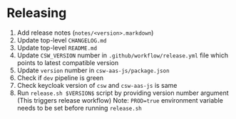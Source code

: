# Releasing

1. Add release notes (`notes/<version>.markdown`)
1. Update top-level `CHANGELOG.md`
1. Update top-level `README.md`
1. Update `CSW_VERSION` number in `.github/workflow/release.yml` file which points to latest compatible version
1. Update `version` number in `csw-aas-js/package.json`
1. Check if `dev` pipeline is green
1. Check keycloak version of `csw` and `csw-aas-js` is same
1. Run `release.sh $VERSION$` script by providing version number argument (This triggers release workflow)
    Note: `PROD=true` environment variable needs to be set before running `release.sh`
